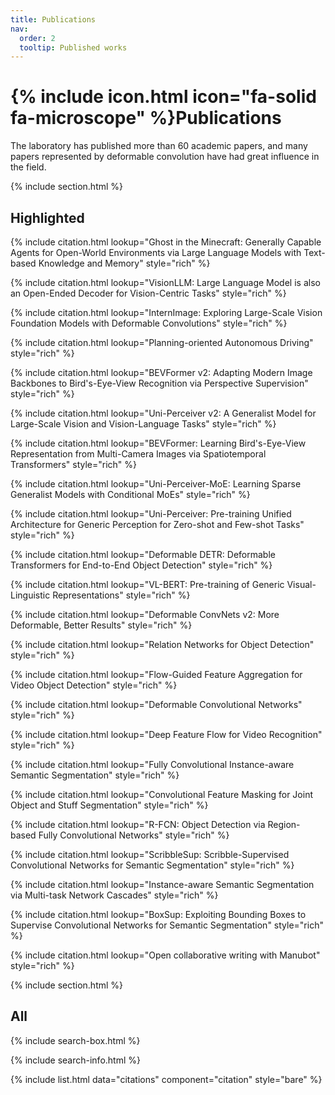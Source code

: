 ```yaml
---
title: Publications
nav:
  order: 2
  tooltip: Published works
---
```


# {% include icon.html icon="fa-solid fa-microscope" %}Publications

The laboratory has published more than 60 academic papers, and many papers represented by deformable convolution have had great influence in the field.

{% include section.html %}

## Highlighted

{% include citation.html lookup="Ghost in the Minecraft: Generally Capable Agents for Open-World Environments via Large Language Models with Text-based Knowledge and Memory" style="rich" %}

{% include citation.html lookup="VisionLLM: Large Language Model is also an Open-Ended Decoder for Vision-Centric Tasks" style="rich" %}

{% include citation.html lookup="InternImage: Exploring Large-Scale Vision Foundation Models with Deformable Convolutions" style="rich" %}

{% include citation.html lookup="Planning-oriented Autonomous Driving" style="rich" %}

{% include citation.html lookup="BEVFormer v2: Adapting Modern Image Backbones to Bird's-Eye-View Recognition via Perspective Supervision" style="rich" %}

{% include citation.html lookup="Uni-Perceiver v2: A Generalist Model for Large-Scale Vision and Vision-Language Tasks" style="rich" %}

{% include citation.html lookup="BEVFormer: Learning Bird's-Eye-View Representation from Multi-Camera Images via Spatiotemporal Transformers" style="rich" %}

{% include citation.html lookup="Uni-Perceiver-MoE: Learning Sparse Generalist Models with Conditional MoEs" style="rich" %}

{% include citation.html lookup="Uni-Perceiver: Pre-training Unified Architecture for Generic Perception for Zero-shot and Few-shot Tasks" style="rich" %}

{% include citation.html lookup="Deformable DETR: Deformable Transformers for End-to-End Object Detection" style="rich" %}

{% include citation.html lookup="VL-BERT: Pre-training of Generic Visual-Linguistic Representations" style="rich" %}

{% include citation.html lookup="Deformable ConvNets v2: More Deformable, Better Results" style="rich" %}

{% include citation.html lookup="Relation Networks for Object Detection" style="rich" %}

{% include citation.html lookup="Flow-Guided Feature Aggregation for Video Object Detection" style="rich" %}

{% include citation.html lookup="Deformable Convolutional Networks" style="rich" %}

{% include citation.html lookup="Deep Feature Flow for Video Recognition" style="rich" %}

{% include citation.html lookup="Fully Convolutional Instance-aware Semantic Segmentation" style="rich" %}

{% include citation.html lookup="Convolutional Feature Masking for Joint Object and Stuff Segmentation" style="rich" %}

{% include citation.html lookup="R-FCN: Object Detection via Region-based Fully Convolutional Networks" style="rich" %}

{% include citation.html lookup="ScribbleSup: Scribble-Supervised Convolutional Networks for Semantic Segmentation" style="rich" %}

{% include citation.html lookup="Instance-aware Semantic Segmentation via Multi-task Network Cascades" style="rich" %}

{% include citation.html lookup="BoxSup: Exploiting Bounding Boxes to Supervise Convolutional Networks for Semantic Segmentation" style="rich" %}

{% include citation.html lookup="Open collaborative writing with Manubot" style="rich" %}

{% include section.html %}

## All

{% include search-box.html %}

{% include search-info.html %}

{% include list.html data="citations" component="citation" style="bare" %}
